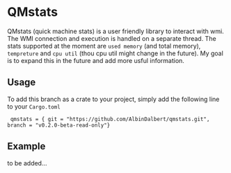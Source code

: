 # QMstats
QMstats (quick machine stats) is a user friendly library to interact with wmi. The WMI connection and execution is handled on a separate thread.
The stats supported at the moment are `used memory` (and total memory), `tempreture` and `cpu util` (thou cpu util might change in the future).
My goal is to expand this in the future and add more usful information.

## Usage
To add this branch as a crate to your project, simply add the following line to your `Cargo.toml`

``` qmstats = { git = "https://github.com/AlbinDalbert/qmstats.git", branch = "v0.2.0-beta-read-only"}```

## Example
to be added...
